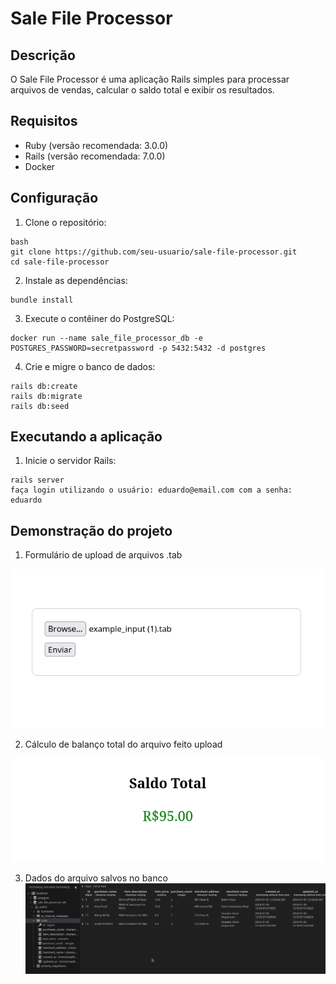 # Sale File Processor

## Descrição

O Sale File Processor é uma aplicação Rails simples para processar arquivos de vendas, calcular o saldo total e exibir os resultados.

## Requisitos

- Ruby (versão recomendada: 3.0.0)
- Rails (versão recomendada: 7.0.0)
- Docker

## Configuração

1. Clone o repositório:

```
bash
git clone https://github.com/seu-usuario/sale-file-processor.git
cd sale-file-processor
```

2. Instale as dependências:
```
bundle install
```

3. Execute o contêiner do PostgreSQL:
```
docker run --name sale_file_processor_db -e POSTGRES_PASSWORD=secretpassword -p 5432:5432 -d postgres
```

4. Crie e migre o banco de dados:
```
rails db:create
rails db:migrate
rails db:seed
```

## Executando a aplicação

1. Inicie o servidor Rails:
```
rails server
faça login utilizando o usuário: eduardo@email.com com a senha: eduardo
```

## Demonstração do projeto

1. Formulário de upload de arquivos .tab

![Alt text](docs/web1.png)

2. Cálculo de balanço total do arquivo feito upload

![Alt text](docs/web2.png)

3. Dados do arquivo salvos no banco
![Alt text](docs/pg.png)

